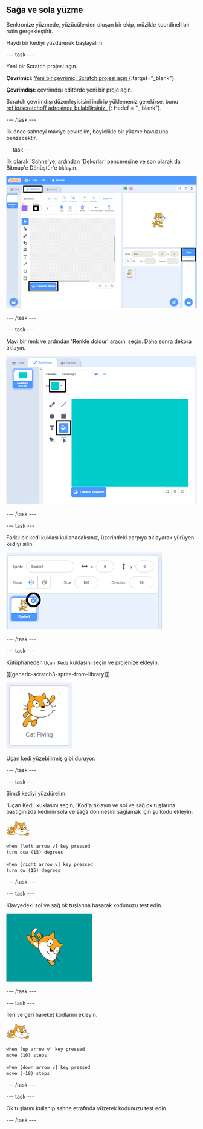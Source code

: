 ## Sağa ve sola yüzme

Senkronize yüzmede, yüzücülerden oluşan bir ekip, müzikle koordineli bir rutin gerçekleştirir.

Haydi bir kediyi yüzdürerek başlayalım.

--- task ---

Yeni bir Scratch projesi açın.

**Çevrimiçi**: [ Yeni bir çevrimiçi Scratch projesi açın ](http://rpf.io/scratchnew) {:target="_blank"}.

**Çevrimdışı:** çevrimdışı editörde yeni bir proje açın.

Scratch çevrimdışı düzenleyicisini indirip yüklemeniz gerekirse, bunu [ rpf.io/scratchoff adresinde bulabilirsiniz. ](http://rpf.io/scratchoff) {: Hedef = "_ blank"}.

--- /task ---

İlk önce sahneyi maviye çevirelim, böylelikle bir yüzme havuzuna benzecektir.

-- task ---

İlk olarak 'Sahne'ye, ardından 'Dekorlar' penceresine ve son olarak da Bitmap'e Dönüştür'e tıklayın.

![sahnesi, dekoru ve bitmap'e dönüştürün vurgulandığı scratch ekranı](images/swim-select-backdrop.png)

--- /task ---

--- task ---

Mavi bir renk ve ardından 'Renkle doldur' aracını seçin. Daha sonra dekora tıklayın.

![arka plan sekmesi ve dolgu aracı seçildi](images/swim-fill.png)

--- /task ---

--- task ---

Farklı bir kedi kuklası kullanacaksınız, üzerindeki çarpıya tıklayarak yürüyen kediyi silin.

![seçilen menüyü sil](images/swim-delete.png)

--- /task ---

--- task ---

Kütüphaneden `Uçan Kedi` kuklasını seçin ve projenize ekleyin.

[[[generic-scratch3-sprite-from-library]]]

![Vurgulanmış Uçan Kedi kuklası](images/swim-sprite.png)

Uçan kedi yüzebilirmiş gibi duruyor.

--- /task ---

--- task ---

Şimdi kediyi yüzdürelim.

'Uçan Kedi' kuklasını seçin, 'Kod'a tıklayın ve sol ve sağ ok tuşlarına bastığınızda kedinin sola ve sağa dönmesini sağlamak için şu kodu ekleyin:

![yüzücü kuklası](images/swimmer-sprite.png)

```blocks3
when [left arrow v] key pressed
turn ccw (15) degrees

when [right arrow v] key pressed
turn cw (15) degrees
```

--- /task ---

--- task ---

Klavyedeki sol ve sağ ok tuşlarına basarak kodunuzu test edin.

![sağa döndürülmüş kedi kuklası](images/swim-right.png)

--- /task ---

--- task ---

İleri ve geri hareket kodlarını ekleyin.

![yüzücü kuklası](images/swimmer-sprite.png)

```blocks3
when [up arrow v] key pressed
move (10) steps

when [down arrow v] key pressed
move (-10) steps 
```

--- /task ---

--- task ---

Ok tuşlarını kullanıp sahne etrafında yüzerek kodunuzu test edin.

--- /task ---
